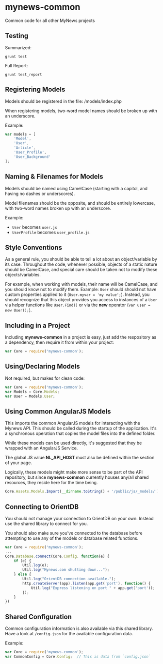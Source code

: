 mynews-common
=========

Common code for all other MyNews projects

Testing
----

Summarized:

    grunt test

Full Report:

    grunt test_report

Registering Models
----

Models should be registered in the file: /models/index.php

When registering models, two-word model names should be broken up with an underscore.

Example:

```javascript
var models = [
    'Model',
    'User',
    'Article',
    'User_Profile',
    'User_Background'
];
```

Naming & Filenames for Models
----

Models should be named using CamelCase (starting with a capitol, and having no dashes or underscores).

Model filenames should be the opposite, and should be entirely lowercase, with two-word names broken up with an underscore.

Example:
  - ``User`` becomes ``user.js``
  - ``UserProfile`` becomes ``user_profile.js``

Style Conventions
----

As a general rule, you should be able to tell a lot about an object/variable by its case. Throughout the code, whenever possible, objects of a static nature should be CamelCase, and special care should be taken not to modify these objects/variables.

For example, when working with models, their name will be CamelCase, and you should know not to modify them.  Example: ``User`` should should not have custom properties applied to it (``User.myvar = 'my value';``).  Instead, you should recognize that this object provides you access to instances of a ``User`` via helper functions like ``User.Find()`` or via the **new** operator (``var user = new User();``).

Including in a Project
----

Including **mynews-common** in a project is easy, just add the respository as a dependency, then require it from within your project:

```javascript
var Core = require('mynews-common');
```

Using/Declaring Models
----

Not required, but makes for clean code:

```javascript
var Core = require('mynews-common');
var Models = Core.Models;
var User = Models.User;
```

Using Common AngularJS Models
----

This imports the common AngularJS models for interacting with the Mynews API.  This should be called during the startup of the application.  It's a synchronous operation that copies the model files into the defined folder.

While these models can be used directly, it's suggested that they be wrapped with an AngularJS Service.

The global JS value **NL_API_HOST** must also be defined within the <head> section of your page.

Logically, these models might make more sense to be part of the API repository, but since **mynews-common** currently houses any/all shared resources, they reside here for the time being.

```javascript
Core.Assets.Models.Import(__dirname.toString() + '/public/js/_models/');
```

Connecting to OrientDB
----

You should not manage your connection to OrientDB on your own.  Instead use the shared library to connect for you.

You should also make sure you've connected to the database before attempting to use any of the models or database related functions.

```javascript
var Core = require('mynews-common');
...
Core.Database.connect(Core.Config, function(e) {
    if (e) {
        Util.log(e);
        Util.log("Mynews.com shutting down...");
    } else {
        Util.log("OrientDB connection available.");
        http.createServer(app).listen(app.get('port'), function() {
            Util.log("Express listening on port " + app.get('port'));
        });
    }
})
```

Shared Configuration
----

Common configuration information is also available via this shared library.  Have a look at ``/config.json`` for the available configuration data.

Example:

```javascript
var Core = require('mynews-common');
var CommonConfig = Core.Config;  // This is data from `config.json`
```
